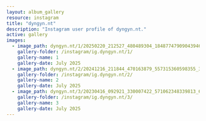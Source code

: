 ```yaml
---
layout: album_gallery
resource: instagram
title: "dyngyn.nt"
description: "Instagram user profile of dyngyn.nt."
active: gallery
images:
  - image_path: dyngyn.nt/1/20250220_212527_480489304_18487747909043946_1699785561089507805_n.jpg
    gallery-folder: /instagram/ig.dyngyn.nt/1/
    gallery-name: 1
    gallery-date: July 2025
  - image_path: dyngyn.nt/2/20241216_211844_470163879_557315360598355_367518739046161709_n.jpg
    gallery-folder: /instagram/ig.dyngyn.nt/2/
    gallery-name: 2
    gallery-date: July 2025
  - image_path: dyngyn.nt/3/20230416_092921_330007422_571062348339813_6252361284827574522_n.jpg
    gallery-folder: /instagram/ig.dyngyn.nt/3/
    gallery-name: 3
    gallery-date: July 2025
---
```

